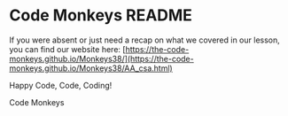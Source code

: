 # Code Monkeys README

If you were absent or just need a recap on what we covered in our lesson, you can find our website here: [https://the-code-monkeys.github.io/Monkeys38/](https://the-code-monkeys.github.io/Monkeys38/AA_csa.html)

Happy Code, Code, Coding!
 
Code Monkeys
